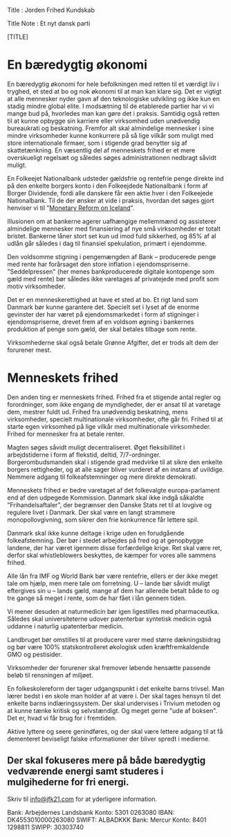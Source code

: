Title       : Jorden Frihed Kundskab 

Title Note  : Et nyt dansk parti 

[TITLE]



# En bæredygtig økonomi

En bæredygtig økonomi for hele befolkningen med retten til et værdigt liv i tryghed, et sted at bo og nok økonomi til at man kan klare sig. Det er vigtigt at alle mennesker nyder gavn af den teknologiske udvikling og ikke kun en stadig mindre global elite. I modsætning til de etablerede partier har vi vi mange bud på, hvorledes man kan gøre det i praksis. Samtidig også retten til at kunne opbygge sin karriere eller virksomhed uden unødvendig bureaukrati og beskatning. Fremfor alt skal almindelige mennesker i sine mindre virksomheder kunne konkurrere på så lige vilkår som muligt med store internationale firmaer, som i stigende grad benytter sig af skattetænkning. En væsentlig del af menneskets frihed er et mere overskueligt regelsæt og således søges administrationen nedbragt såvidt muligt. 

En Folkeejet Nationalbank udsteder gældsfrie og rentefrie penge direkte ind på den enkelte borgers konto i den Folkeejdede Nationalbank i form af Borger Dividende, fordi alle danskere får een aktie hver i den Folkeejede Nationalbank. Til de der ønsker at vide i praksis, hvordan det søges gjort henviser vi til ”[Monetary Reform on Iceland](https://www.forsaetisraduneyti.is/media/Skyrslur/monetary-reform.pdf)”. 

Illusionen om at bankerne agerer uafhængige mellemmænd og assisterer almindelige mennesker med finansiering af nye små virksomheder er totalt bristet. Bankerne låner stort set kun ud imod fuld sikkerhed, og 85% af al udlån går således i dag til finansiel spekulation, primært i ejendomme.  

Den voldsomme stigning i pengemængden af Bank – producerede penge med rente har forårsaget den store inflation i ejendomspriserne. "Seddelpressen" (her menes bankproducerede digitale kontopenge som gæld med rente) bør således ikke varetages af privatejede med profit som motiv virksomheder. 

Det er en menneskerettighed at have et sted at bo. Et rigt land som Danmark bør kunne garantere det. Specielt set i lyset af de enorme gevinster der har været på ejendomsmarkedet i form af stigninger i ejendomspriserne, drevet frem af en voldsom øgning i bankernes produktion af penge som gæld, der skal betales tilbage som rente. 

Virksomhederne skal også betale Grønne Afgifter, det er trods alt dem der forurener mest. 

# Menneskets frihed

Den anden ting er menneskets frihed. Frihed fra et stigende antal regler og forordninger, som ikke engang de myndigheder, der er ansat til at varetage dem, mestrer fuldt ud. Frihed fra unødvendig beskatning, mens virksomheder, specielt multinationale virksomheder, ofte går fri. Frihed til at starte egen virksomhed på lige vilkår med multinationale virksomheder. Frihed for mennesker fra at betale renter. 

Magten søges såvidt muligt decentraliseret. Øget fleksibillitet i arbejdstiderne i form af flekstid, deltid, 7/7-ordninger.  Borgerombudsmanden skal i stigende grad medvirke til at sikre den enkelte borgers rettigheder, og at alle sager bliver vurderet af en instans af uvildige. Nemmere adgang til folkeafstemninger og mere direkte demokrati. 

Menneskets frihed er bedre varetaget af det folkevalgte europa-parlament end af den udpegede Kommission. Danmark skal ikke indgå såkaldte ”Frihandelsaftaler”, der begrænser den Danske Stats ret til at lovgive og regulere livet i Danmark. Der skal være en langt strammere monopollovgivning, som sikrer den frie konkurrence får lettere spil. 

Danmark skal ikke kunne deltage i krige uden en forudgående folkeafstemning. Der bør i stedet arbejdes på fred og at genopbygge landene, der har været igennem disse forfærdelige krige.  Ret skal være ret, derfor skal whistleblowers beskyttes, de kæmper for vores alle sammens frihed. 

Alle lån fra IMF og World Bank bør være rentefrie, ellers er der ikke meget tale om hjælp, men mere tale om forretning. U – lande bør såvidt muligt eftergives sin u – lands gæld, mange af dem har allerede betalt både to og tre gange så meget i rente, som de har fået i lån gennem tiden. 

Vi mener desuden at naturmedicin bør igen ligestilles med pharmaceutika. Således skal universiteterne udover patenterbar syntetisk medicin også uddanne i naturlig upatenterbar medicin. 

Landbruget bør omstilles til at producere varer med større dækningsbidrag og bør være 100% statskontrolleret økologisk uden kræftfremkaldende GMO og pestisider.

Virksomheder der forurener skal fremover løbende hensætte passende beløb til rensningen af miljøet.

En folkeskolereform der tager udgangspunkt i det enkelte barns trivsel. Man lærer bedst i en skole man holder af at være i. Der skal tages hensyn til det enkelte barns indlæringssystem. Der skal undervises i Trivium metoden og at kunne tænke kritisk og selvstændigt. Og meget gerne "ude af boksen". Det er, hvad vi får brug for i fremtiden. 

Aktive lyttere og seere genindføres, og der skal være lettere adgang til at få dementeret beviseligt falske informationer der bliver spredt i medierne. 

Der skal fokuseres mere på både bæredygtig vedværende energi samt studeres i mulgihederne for fri energi.
----

Skriv til info@jfk21.com for at yderligere information.

Bank: Arbejdernes Landsbank  Konto: 5301 0263080 IBAN: DK4553010000263080   SWIFT: ALBADKKK 
Bank: Mercur  Konto: 8401 1298811    SWIPP: 30303740
